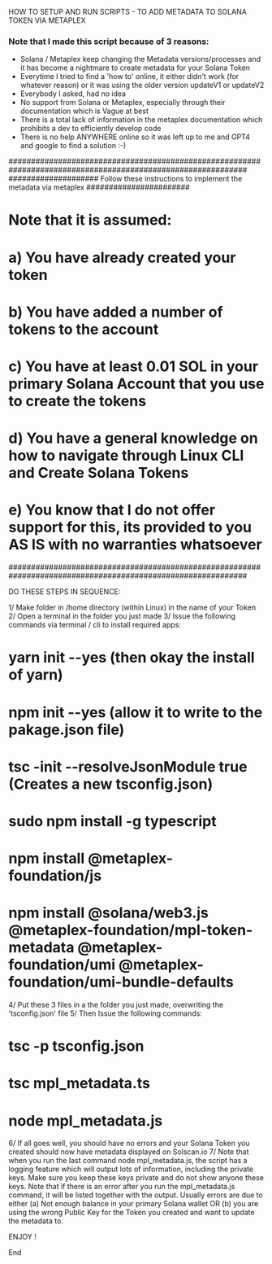 HOW TO SETUP AND RUN SCRIPTS - TO ADD METADATA TO SOLANA TOKEN VIA METAPLEX

### Note that I made this script because of 3 reasons:
- Solana / Metaplex keep changing the Metadata versions/processes and it has become a nightmare to create metadata for your Solana Token
- Everytime I tried to find a 'how to' online, it either didn't work (for whatever reason) or it was using the older version updateV1 or updateV2
- Everybody I asked, had no idea
- No support from Solana or Metaplex, especially through their documentation which is Vague at best
- There is a total lack of information in the metaplex documentation which prohibits a dev to efficiently develop code
- There is no help ANYWHERE online so it was left up to me and GPT4 and google to find a solution :-)

#############################################################################################################
#################### Follow these instructions to implement the metadata via metaplex #######################
# Note that it is assumed:                                                                                  #
# a) You have already created your token                                                                    #
# b) You have added a number of tokens to the account                                                       #
# c) You have at least 0.01 SOL in your primary Solana Account that you use to create the tokens            #
# d) You have a general knowledge on how to navigate through Linux CLI and Create Solana Tokens             #
# e) You know that I do not offer support for this, its provided to you AS IS with no warranties whatsoever #
#############################################################################################################

DO THESE STEPS IN SEQUENCE:

1/ Make folder in /home directory (within Linux) in the name of your Token
2/ Open a terminal in the folder you just made
3/ Issue the following commands via terminal / cli to install required apps:
# yarn init --yes (then okay the install of yarn)
# npm init --yes (allow it to write to the pakage.json file)
# tsc -init --resolveJsonModule true (Creates a new tsconfig.json)
# sudo npm install -g typescript
# npm install @metaplex-foundation/js
# npm install @solana/web3.js @metaplex-foundation/mpl-token-metadata @metaplex-foundation/umi @metaplex-foundation/umi-bundle-defaults
4/ Put these 3 files in a the folder you just made, overwriting the 'tsconfig.json' file
5/ Then Issue the following commands:
# tsc -p tsconfig.json
# tsc mpl_metadata.ts
# node mpl_metadata.js

6/ If all goes well, you should have no errors and your Solana Token you created should now have metadata displayed on Solscan.io
7/ Note that when you run the last command node mpl_metadata.js, the script has a logging feature which will output lots of information, including the private keys.
Make sure you keep these keys private and do not show anyone these keys.
Note that if there is an error after you run the mpl_metadata.js command, it will be listed together with the output.
Usually errors are due to either (a) Not enough balance in your primary Solana wallet OR (b) you are using the wrong Public Key for the Token you created and want to update the metadata to.

ENJOY !

End
